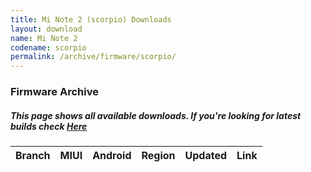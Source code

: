 ```yaml
---
title: Mi Note 2 (scorpio) Downloads
layout: download
name: Mi Note 2
codename: scorpio
permalink: /archive/firmware/scorpio/
---
```


### Firmware Archive
##### This page shows all available downloads. If you're looking for latest builds check [Here](/firmware/scorpio/)


<div class="table-responsive-md" id="table-wrapper">
<table id="firmware" class="compact table table-striped table-hover table-sm">
    <thead class="thead-dark">
        <tr>
            <th>Branch</th>
            <th>MIUI</th>
            <th>Android</th>
            <th>Region</th>
            <th>Updated</th>
            <th>Link</th>
        </tr>
    </thead>
    <script>loadFirmwareDownloads('scorpio', 'full')</script>
</table>
</div>
